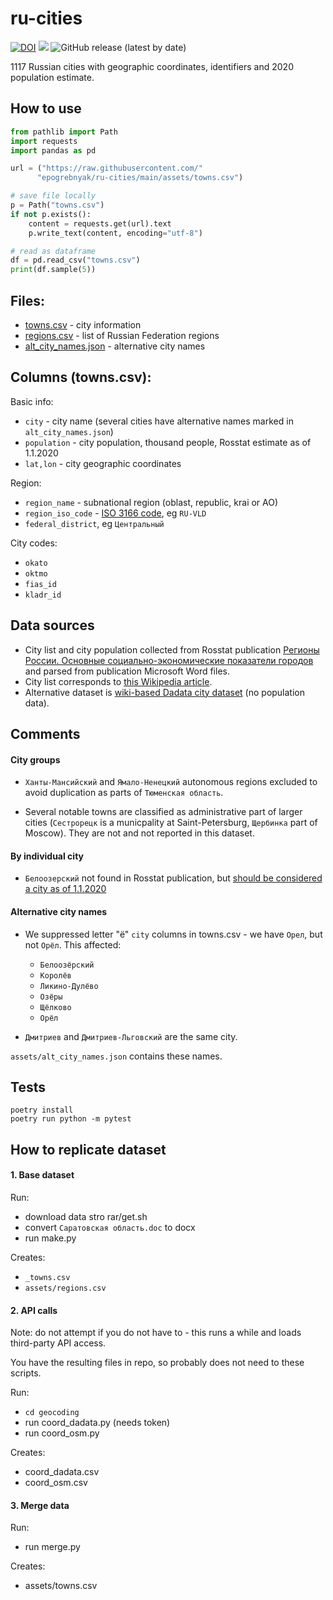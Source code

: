 # ru-cities

[![DOI](https://zenodo.org/badge/DOI/10.5281/zenodo.5151423.svg)](https://doi.org/10.5281/zenodo.5151423)
[![](https://img.shields.io/badge/API_Crafter-ru--cities--db-blue)](https://beta.apicrafter.ru/packages/ru-cities-db)
![GitHub release (latest by date)](https://img.shields.io/github/v/release/epogrebnyak/ru-cities?style=plastic)


1117 Russian cities with geographic coordinates, identifiers and 2020 population estimate.

## How to use

```python 
from pathlib import Path
import requests
import pandas as pd

url = ("https://raw.githubusercontent.com/"
      "epogrebnyak/ru-cities/main/assets/towns.csv")

# save file locally
p = Path("towns.csv")
if not p.exists():
    content = requests.get(url).text
    p.write_text(content, encoding="utf-8")

# read as dataframe
df = pd.read_csv("towns.csv")
print(df.sample(5))
```

## Files:

- [towns.csv](assets/towns.csv) - city information
- [regions.csv](assets/regions.csv) - list of Russian Federation regions
- [alt_city_names.json](assets/alt_city_names.json) - alternative city names

## Сolumns (towns.csv):

Basic info:

- `city` - city name (several cities have alternative names marked in `alt_city_names.json`)
- `population` - city population, thousand people, Rosstat estimate as of 1.1.2020
- `lat,lon` - city geographic coordinates 

Region:

- `region_name` - subnational region (oblast, republic, krai or AO)
- `region_iso_code` - [ISO 3166 code](https://en.wikipedia.org/wiki/ISO_3166-2:RU), eg `RU-VLD`
- `federal_district`, eg `Центральный`

City codes:

- `okato` 
- `oktmo` 
- `fias_id` 
- `kladr_id`

## Data sources

- City list and city population collected from Rosstat publication [Регионы России. Основные социально-экономические показатели городов](https://rosstat.gov.ru/folder/210/document/13206) and parsed from publication Microsoft Word files.
- City list corresponds to [this Wikipedia article](https://ru.wikipedia.org/wiki/%D0%A1%D0%BF%D0%B8%D1%81%D0%BE%D0%BA_%D0%B3%D0%BE%D1%80%D0%BE%D0%B4%D0%BE%D0%B2_%D0%A0%D0%BE%D1%81%D1%81%D0%B8%D0%B8).
- Alternative dataset is [wiki-based Dadata city dataset](https://github.com/hflabs/city) (no population data).

## Comments

#### City groups

- `Ханты-Мансийский` and `Ямало-Ненецкий` autonomous regions excluded to avoid duplication as parts of `Тюменская область`.

- Several notable towns are classified as administrative part of larger cities (`Сестрорецк` is a municpality at  Saint-Petersburg, `Щербинка` part of Moscow). They are not and not reported in this dataset.

#### By individual city

- `Белоозерский` not found in Rosstat publication, but [should be considered a city as of 1.1.2020](https://github.com/epogrebnyak/ru-cities/issues/5#issuecomment-886179980)

#### Alternative city names

- We suppressed letter "ё" `city` columns in towns.csv - we have `Орел`, but not `Орёл`. This affected:
  - `Белоозёрский`
  - `Королёв`
  - `Ликино-Дулёво`
  - `Озёры`
  - `Щёлково`
  - `Орёл`

- `Дмитриев` and `Дмитриев-Льговский` are the same city.

`assets/alt_city_names.json` contains these names.

## Tests

```
poetry install
poetry run python -m pytest
```

## How to replicate dataset

#### 1. Base dataset

Run:

- download data stro rar/get.sh
- convert `Саратовская область.doc` to docx
- run make.py

Creates:

- `_towns.csv`
- `assets/regions.csv`

#### 2. API calls

Note: do not attempt if you do not have to - this runs a while and loads third-party API access. 

You have the resulting files in repo,
so probably does not need to  these scripts.

Run:

- `cd geocoding`
- run coord_dadata.py (needs token)
- run coord_osm.py

Creates:

- coord_dadata.csv
- coord_osm.csv

#### 3. Merge data

Run:

- run merge.py

Creates:

- assets/towns.csv

